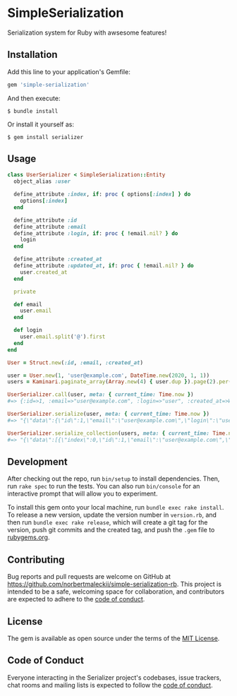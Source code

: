 # SimpleSerialization

Serialization system for Ruby with awsesome features!

## Installation

Add this line to your application's Gemfile:

```ruby
gem 'simple-serialization'
```

And then execute:

    $ bundle install

Or install it yourself as:

    $ gem install serializer

## Usage

```ruby
class UserSerializer < SimpleSerialization::Entity
  object_alias :user

  define_attribute :index, if: proc { options[:index] } do
    options[:index]
  end

  define_attribute :id
  define_attribute :email
  define_attribute :login, if: proc { !email.nil? } do
    login
  end

  define_attribute :created_at
  define_attribute :updated_at, if: proc { !email.nil? } do
    user.created_at
  end

  private

  def email
    user.email
  end

  def login
    user.email.split('@').first
  end
end
```


```ruby
User = Struct.new(:id, :email, :created_at)

user = User.new(1, 'user@example.com', DateTime.new(2020, 1, 1))
users = Kaminari.paginate_array(Array.new(4) { user.dup }).page(2).per(2)

UserSerializer.call(user, meta: { current_time: Time.now })
#=> {:id=>1, :email=>"user@example.com", :login=>"user", :created_at=>Wed, 01 Jan 2020 00:00:00 +0000, :updated_at=>Wed, 01 Jan 2020 00:00:00 +0000}

UserSerializer.serialize(user, meta: { current_time: Time.now })
#=> "{\"data\":{\"id\":1,\"email\":\"user@example.com\",\"login\":\"user\",\"created_at\":\"2020-01-01T00:00:00.000+00:00\",\"updated_at\":\"2020-01-01T00:00:00.000+00:00\"},\"meta\":{\"current_time\":\"2021-10-28T18:44:07.044+02:00\"}}"

UserSerializer.serialize_collection(users, meta: { current_time: Time.now })
#=> "{\"data\":[{\"index\":0,\"id\":1,\"email\":\"user@example.com\",\"login\":\"user\",\"created_at\":\"2020-01-01T00:00:00.000+00:00\",\"updated_at\":\"2020-01-01T00:00:00.000+00:00\"},{\"index\":1,\"id\":1,\"email\":\"user@example.com\",\"login\":\"user\",\"created_at\":\"2020-01-01T00:00:00.000+00:00\",\"updated_at\":\"2020-01-01T00:00:00.000+00:00\"}],\"meta\":{\"current_time\":\"2021-10-28T18:44:22.140+02:00\",\"total_count\":4,\"total_pages\":2,\"per_page\":2,\"prev_page\":1,\"current_page\":2,\"next_page\":null}}"

```

## Development

After checking out the repo, run `bin/setup` to install dependencies. Then, run `rake spec` to run the tests. You can also run `bin/console` for an interactive prompt that will allow you to experiment.

To install this gem onto your local machine, run `bundle exec rake install`. To release a new version, update the version number in `version.rb`, and then run `bundle exec rake release`, which will create a git tag for the version, push git commits and the created tag, and push the `.gem` file to [rubygems.org](https://rubygems.org).

## Contributing

Bug reports and pull requests are welcome on GitHub at https://github.com/norbertmaleckii/simple-serialization-rb. This project is intended to be a safe, welcoming space for collaboration, and contributors are expected to adhere to the [code of conduct](https://github.com/norbertmaleckii/simple-serialization-rb/blob/main/CODE_OF_CONDUCT.md).

## License

The gem is available as open source under the terms of the [MIT License](https://opensource.org/licenses/MIT).

## Code of Conduct

Everyone interacting in the Serializer project's codebases, issue trackers, chat rooms and mailing lists is expected to follow the [code of conduct](https://github.com/norbertmaleckii/simple-serialization-rb/blob/main/CODE_OF_CONDUCT.md).
